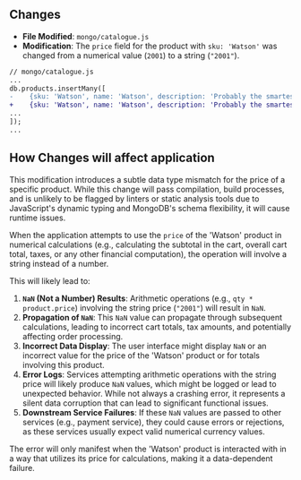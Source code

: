 ## Changes

- **File Modified**: `mongo/catalogue.js`
- **Modification**: The `price` field for the product with `sku: 'Watson'` was changed from a numerical value (`2001`) to a string (`"2001"`).

```diff
// mongo/catalogue.js
...
db.products.insertMany([
-    {sku: 'Watson', name: 'Watson', description: 'Probably the smartest AI on the planet', price: 2001, instock: 2, categories: ['Artificial Intelligence']},
+    {sku: 'Watson', name: 'Watson', description: 'Probably the smartest AI on the planet', price: "2001", instock: 2, categories: ['Artificial Intelligence']},
...
]);
...
```

## How Changes will affect application

This modification introduces a subtle data type mismatch for the price of a specific product. While this change will pass compilation, build processes, and is unlikely to be flagged by linters or static analysis tools due to JavaScript's dynamic typing and MongoDB's schema flexibility, it will cause runtime issues.

When the application attempts to use the `price` of the 'Watson' product in numerical calculations (e.g., calculating the subtotal in the cart, overall cart total, taxes, or any other financial computation), the operation will involve a string instead of a number.

This will likely lead to:
1.  **`NaN` (Not a Number) Results**: Arithmetic operations (e.g., `qty * product.price`) involving the string price (`"2001"`) will result in `NaN`.
2.  **Propagation of `NaN`**: This `NaN` value can propagate through subsequent calculations, leading to incorrect cart totals, tax amounts, and potentially affecting order processing.
3.  **Incorrect Data Display**: The user interface might display `NaN` or an incorrect value for the price of the 'Watson' product or for totals involving this product.
4.  **Error Logs**: Services attempting arithmetic operations with the string price will likely produce `NaN` values, which might be logged or lead to unexpected behavior. While not always a crashing error, it represents a silent data corruption that can lead to significant functional issues.
5.  **Downstream Service Failures**: If these `NaN` values are passed to other services (e.g., payment service), they could cause errors or rejections, as these services usually expect valid numerical currency values.

The error will only manifest when the 'Watson' product is interacted with in a way that utilizes its price for calculations, making it a data-dependent failure.